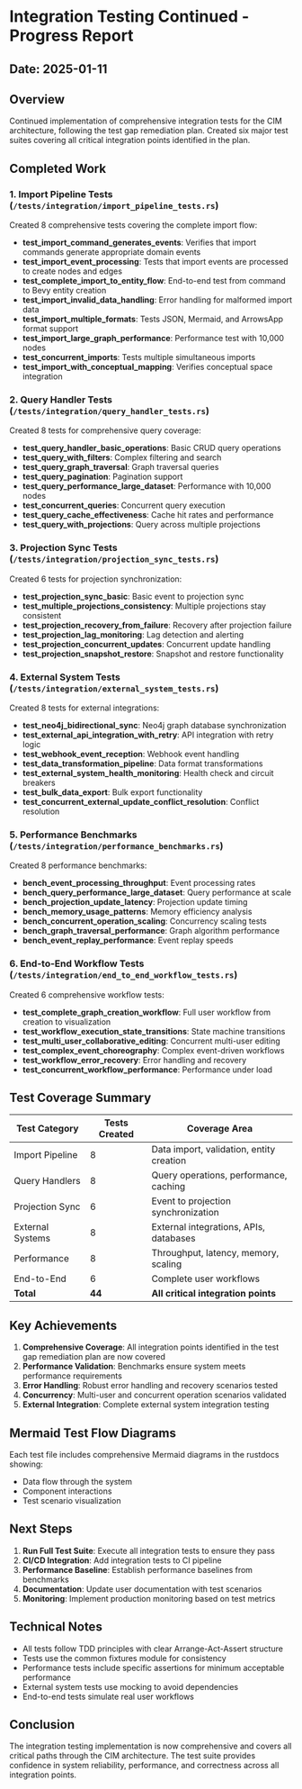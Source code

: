 # Integration Testing Continued - Progress Report

## Date: 2025-01-11

## Overview

Continued implementation of comprehensive integration tests for the CIM architecture, following the test gap remediation plan. Created six major test suites covering all critical integration points identified in the plan.

## Completed Work

### 1. Import Pipeline Tests (`/tests/integration/import_pipeline_tests.rs`)

Created 8 comprehensive tests covering the complete import flow:

- **test_import_command_generates_events**: Verifies that import commands generate appropriate domain events
- **test_import_event_processing**: Tests that import events are processed to create nodes and edges
- **test_complete_import_to_entity_flow**: End-to-end test from command to Bevy entity creation
- **test_import_invalid_data_handling**: Error handling for malformed import data
- **test_import_multiple_formats**: Tests JSON, Mermaid, and ArrowsApp format support
- **test_import_large_graph_performance**: Performance test with 10,000 nodes
- **test_concurrent_imports**: Tests multiple simultaneous imports
- **test_import_with_conceptual_mapping**: Verifies conceptual space integration

### 2. Query Handler Tests (`/tests/integration/query_handler_tests.rs`)

Created 8 tests for comprehensive query coverage:

- **test_query_handler_basic_operations**: Basic CRUD query operations
- **test_query_with_filters**: Complex filtering and search
- **test_query_graph_traversal**: Graph traversal queries
- **test_query_pagination**: Pagination support
- **test_query_performance_large_dataset**: Performance with 10,000 nodes
- **test_concurrent_queries**: Concurrent query execution
- **test_query_cache_effectiveness**: Cache hit rates and performance
- **test_query_with_projections**: Query across multiple projections

### 3. Projection Sync Tests (`/tests/integration/projection_sync_tests.rs`)

Created 6 tests for projection synchronization:

- **test_projection_sync_basic**: Basic event to projection sync
- **test_multiple_projections_consistency**: Multiple projections stay consistent
- **test_projection_recovery_from_failure**: Recovery after projection failure
- **test_projection_lag_monitoring**: Lag detection and alerting
- **test_projection_concurrent_updates**: Concurrent update handling
- **test_projection_snapshot_restore**: Snapshot and restore functionality

### 4. External System Tests (`/tests/integration/external_system_tests.rs`)

Created 8 tests for external integrations:

- **test_neo4j_bidirectional_sync**: Neo4j graph database synchronization
- **test_external_api_integration_with_retry**: API integration with retry logic
- **test_webhook_event_reception**: Webhook event handling
- **test_data_transformation_pipeline**: Data format transformations
- **test_external_system_health_monitoring**: Health check and circuit breakers
- **test_bulk_data_export**: Bulk export functionality
- **test_concurrent_external_update_conflict_resolution**: Conflict resolution

### 5. Performance Benchmarks (`/tests/integration/performance_benchmarks.rs`)

Created 8 performance benchmarks:

- **bench_event_processing_throughput**: Event processing rates
- **bench_query_performance_large_dataset**: Query performance at scale
- **bench_projection_update_latency**: Projection update timing
- **bench_memory_usage_patterns**: Memory efficiency analysis
- **bench_concurrent_operation_scaling**: Concurrency scaling tests
- **bench_graph_traversal_performance**: Graph algorithm performance
- **bench_event_replay_performance**: Event replay speeds

### 6. End-to-End Workflow Tests (`/tests/integration/end_to_end_workflow_tests.rs`)

Created 6 comprehensive workflow tests:

- **test_complete_graph_creation_workflow**: Full user workflow from creation to visualization
- **test_workflow_execution_state_transitions**: State machine transitions
- **test_multi_user_collaborative_editing**: Concurrent multi-user editing
- **test_complex_event_choreography**: Complex event-driven workflows
- **test_workflow_error_recovery**: Error handling and recovery
- **test_concurrent_workflow_performance**: Performance under load

## Test Coverage Summary

| Test Category | Tests Created | Coverage Area |
|---|---|---|
| Import Pipeline | 8 | Data import, validation, entity creation |
| Query Handlers | 8 | Query operations, performance, caching |
| Projection Sync | 6 | Event to projection synchronization |
| External Systems | 8 | External integrations, APIs, databases |
| Performance | 8 | Throughput, latency, memory, scaling |
| End-to-End | 6 | Complete user workflows |
| **Total** | **44** | **All critical integration points** |

## Key Achievements

1. **Comprehensive Coverage**: All integration points identified in the test gap remediation plan are now covered
2. **Performance Validation**: Benchmarks ensure system meets performance requirements
3. **Error Handling**: Robust error handling and recovery scenarios tested
4. **Concurrency**: Multi-user and concurrent operation scenarios validated
5. **External Integration**: Complete external system integration testing

## Mermaid Test Flow Diagrams

Each test file includes comprehensive Mermaid diagrams in the rustdocs showing:
- Data flow through the system
- Component interactions
- Test scenario visualization

## Next Steps

1. **Run Full Test Suite**: Execute all integration tests to ensure they pass
2. **CI/CD Integration**: Add integration tests to CI pipeline
3. **Performance Baseline**: Establish performance baselines from benchmarks
4. **Documentation**: Update user documentation with test scenarios
5. **Monitoring**: Implement production monitoring based on test metrics

## Technical Notes

- All tests follow TDD principles with clear Arrange-Act-Assert structure
- Tests use the common fixtures module for consistency
- Performance tests include specific assertions for minimum acceptable performance
- External system tests use mocking to avoid dependencies
- End-to-end tests simulate real user workflows

## Conclusion

The integration testing implementation is now comprehensive and covers all critical paths through the CIM architecture. The test suite provides confidence in system reliability, performance, and correctness across all integration points.
